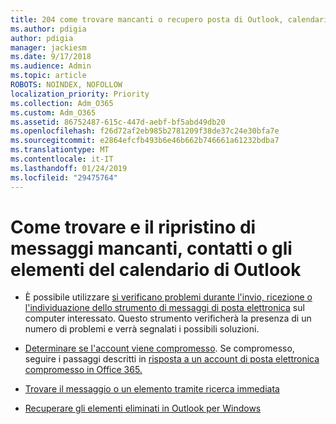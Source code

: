 ```yaml
---
title: 204 come trovare mancanti o recupero posta di Outlook, calendario o contatti mancanti
ms.author: pdigia
author: pdigia
manager: jackiesm
ms.date: 9/17/2018
ms.audience: Admin
ms.topic: article
ROBOTS: NOINDEX, NOFOLLOW
localization_priority: Priority
ms.collection: Adm_O365
ms.custom: Adm_O365
ms.assetid: 86752487-615c-447d-aebf-bf5abd49db20
ms.openlocfilehash: f26d72af2eb985b2781209f38de37c24e30bfa7e
ms.sourcegitcommit: e2864efcfb493b6e46b662b746661a61232bdba7
ms.translationtype: MT
ms.contentlocale: it-IT
ms.lasthandoff: 01/24/2019
ms.locfileid: "29475764"
---
```

# <a name="how-to-find-and-recover-missing-messages-contacts-or-calendar-items-in-outlook"></a>Come trovare e il ripristino di messaggi mancanti, contatti o gli elementi del calendario di Outlook

- È possibile utilizzare [si verificano problemi durante l'invio, ricezione o l'individuazione dello strumento di messaggi di posta elettronica](https://aka.ms/SaRA-OutlookSendReceive) sul computer interessato. Questo strumento verificherà la presenza di un numero di problemi e verrà segnalati i possibili soluzioni. 
    
- [Determinare se l'account viene compromesso](https://support.microsoft.com/help/2551603/how-to-determine-whether-your-office-365-account-has-been-compromised). Se compromesso, seguire i passaggi descritti in [risposta a un account di posta elettronica compromesso in Office 365.](https://docs.microsoft.com/en-us/office365/enterprise/responding-to-a-compromised-email-account)
    
- [Trovare il messaggio o un elemento tramite ricerca immediata](https://support.office.com/article/69748862-5976-47b9-98e8-ed179f1b9e4d)
    
- [Recuperare gli elementi eliminati in Outlook per Windows](https://support.office.com/article/49e81f3c-c8f4-4426-a0b9-c0fd751d48ce)
    

